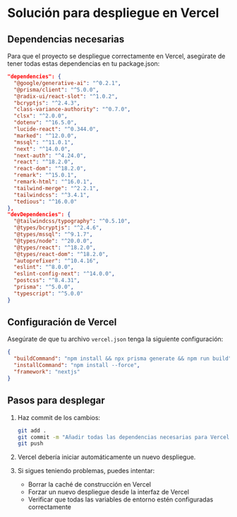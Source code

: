 # Solución para despliegue en Vercel

## Dependencias necesarias

Para que el proyecto se despliegue correctamente en Vercel, asegúrate de tener todas estas dependencias en tu package.json:

```json
"dependencies": {
  "@google/generative-ai": "^0.2.1",
  "@prisma/client": "^5.0.0",
  "@radix-ui/react-slot": "^1.0.2",
  "bcryptjs": "^2.4.3",
  "class-variance-authority": "^0.7.0",
  "clsx": "^2.0.0",
  "dotenv": "^16.5.0",
  "lucide-react": "^0.344.0",
  "marked": "^12.0.0",
  "mssql": "^11.0.1",
  "next": "^14.0.0",
  "next-auth": "^4.24.0",
  "react": "^18.2.0",
  "react-dom": "^18.2.0",
  "remark": "^15.0.1",
  "remark-html": "^16.0.1",
  "tailwind-merge": "^2.2.1",
  "tailwindcss": "^3.4.1",
  "tedious": "^16.0.0"
},
"devDependencies": {
  "@tailwindcss/typography": "^0.5.10",
  "@types/bcryptjs": "^2.4.6",
  "@types/mssql": "^9.1.7",
  "@types/node": "^20.0.0",
  "@types/react": "^18.2.0",
  "@types/react-dom": "^18.2.0",
  "autoprefixer": "^10.4.16",
  "eslint": "^8.0.0",
  "eslint-config-next": "^14.0.0",
  "postcss": "^8.4.31",
  "prisma": "^5.0.0",
  "typescript": "^5.0.0"
}
```

## Configuración de Vercel

Asegúrate de que tu archivo `vercel.json` tenga la siguiente configuración:

```json
{
  "buildCommand": "npm install && npx prisma generate && npm run build",
  "installCommand": "npm install --force",
  "framework": "nextjs"
}
```

## Pasos para desplegar

1. Haz commit de los cambios:
   ```bash
   git add .
   git commit -m "Añadir todas las dependencias necesarias para Vercel"
   git push
   ```

2. Vercel debería iniciar automáticamente un nuevo despliegue.

3. Si sigues teniendo problemas, puedes intentar:
   - Borrar la caché de construcción en Vercel
   - Forzar un nuevo despliegue desde la interfaz de Vercel
   - Verificar que todas las variables de entorno estén configuradas correctamente